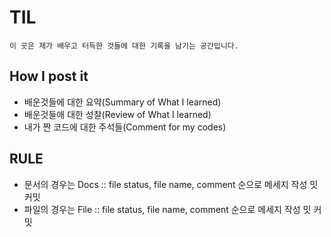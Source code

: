 # TIL

```
이 곳은 제가 배우고 터득한 것들에 대한 기록을 남기는 공간입니다.
```

## How I post it

- 배운것들에 대한 요약(Summary of What I learned)
- 배운것들애 대한 성찰(Review of What I learned)
- 내가 짠 코드에 대한 주석들(Comment for my codes)

## RULE

- 문서의 경우는 Docs :: file status, file name, comment 순으로 메세지 작성 밋 커밋
- 파일의 경우는 File :: file status, file name, comment 순으로 메세지 작성 밋 커밋
